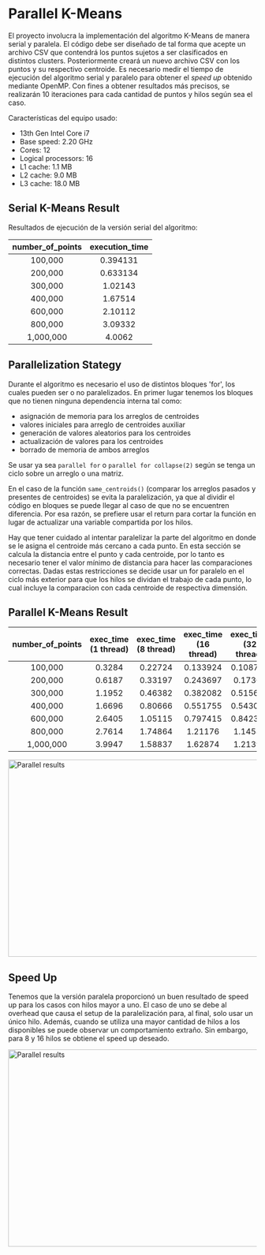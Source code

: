 # Parallel K-Means

El proyecto involucra la implementación del algoritmo K-Means de manera serial y paralela. El código debe ser diseñado de tal forma que acepte un archivo CSV que contendrá los puntos sujetos a ser clasificados en distintos clusters. Posteriormente creará un nuevo archivo CSV con los puntos y su respectivo centroide. Es necesario medir el tiempo de ejecución del algoritmo serial y paralelo para obtener el *speed up* obtenido mediante OpenMP. Con fines a obtener resultados más precisos, se realizarán 10 iteraciones para cada cantidad de puntos y hilos según sea el caso.

Características del equipo usado:
* 13th Gen Intel Core i7
* Base speed: 2.20 GHz
* Cores: 12
* Logical processors: 16
* L1 cache: 1.1 MB
* L2 cache: 9.0 MB
* L3 cache: 18.0 MB

## Serial K-Means Result

Resultados de ejecución de la versión serial del algoritmo:

|   **number_of_points**   | **execution_time** |
|:------------------------:|:------------------:|
|          100,000         |      0.394131      |
|          200,000         |      0.633134      |
|          300,000         |      1.02143       |
|          400,000         |      1.67514       |
|          600,000         |      2.10112       |
|          800,000         |      3.09332       |
|         1,000,000        |      4.0062        |

## Parallelization Stategy

Durante el algoritmo es necesario el uso de distintos bloques 'for', los cuales pueden ser o no paralelizados. En primer lugar tenemos los bloques que no tienen ninguna dependencia interna tal como:
* asignación de memoria para los arreglos de centroides
* valores iniciales para arreglo de centroides auxiliar
* generación de valores aleatorios para los centroides
* actualización de valores para los centroides
* borrado de memoria de ambos arreglos

Se usar ya sea `parallel for` o `parallel for collapse(2)` según se tenga un ciclo sobre un arreglo o una matriz.

En el caso de la función `same_centroids()` (comparar los arreglos pasados y presentes de centroides) se evita la paralelización, ya que al dividir el código en bloques se puede llegar al caso de que no se encuentren diferencia. Por esa razón, se prefiere usar el return para cortar la función en lugar de actualizar una variable compartida por los hilos.

Hay que tener cuidado al intentar paralelizar la parte del algoritmo en donde se le asigna el centroide más cercano a cada punto. En esta sección se calcula la distancia entre el punto y cada centroide, por lo tanto es necesario tener el valor mínimo de distancia para hacer las comparaciones correctas. Dadas estas restricciones se decide usar un for paralelo en el ciclo más exterior para que los hilos se dividan el trabajo de cada punto, lo cual incluye la comparacion con cada centroide de respectiva dimensión.

## Parallel K-Means Result

|   **number_of_points**   |    **exec_time (1 thread)**   |    **exec_time (8 thread)**   |    **exec_time (16 thread)**   |    **exec_time (32 thread)**   |
|:------------------------:|:-----------------------------:|:-----------------------------:|:------------------------------:|:------------------------------:|
|          100,000         |             0.3284            |            0.22724            |            0.133924            |            0.108792            |
|          200,000         |             0.6187            |            0.33197            |            0.243697            |             0.17367            |
|          300,000         |             1.1952            |            0.46382            |            0.382082            |            0.515608            |
|          400,000         |             1.6696            |            0.80666            |            0.551755            |            0.543077            |
|          600,000         |             2.6405            |            1.05115            |            0.797415            |            0.842342            |
|          800,000         |             2.7614            |            1.74864            |             1.21176            |             1.14588            |
|         1,000,000        |             3.9947            |            1.58837            |             1.62874            |             1.21397            |

<img src=https://github.com/ManoHF/parallelComputingProjects/assets/70402438/6aa83638-a58f-4040-8b95-6ff12cdc12ea alt="Parallel results" width="600" height="400">


## Speed Up

Tenemos que la versión paralela proporcionó un buen resultado de speed up para los casos con hilos mayor a uno. El caso de uno se debe al overhead que causa el setup de la paralelización para, al final, solo usar un único hilo. Además, cuando se utiliza una mayor cantidad de hilos a los disponibles se puede observar un comportamiento extraño. Sin embargo, para 8 y 16 hilos se obtiene el speed up deseado.

<img src=https://github.com/ManoHF/parallelComputingProjects/assets/70402438/8b834def-faf6-48fc-9c11-343aff610491 alt="Parallel results" width="600" height="400">



